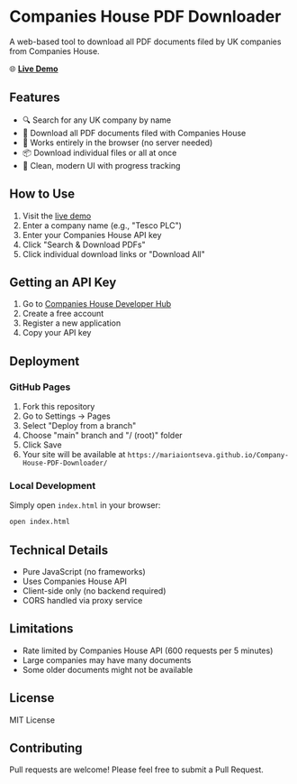# Companies House PDF Downloader

A web-based tool to download all PDF documents filed by UK companies from Companies House.

🌐 **[Live Demo](https://mariaiontseva.github.io/Company-House-PDF-Downloader/)**

## Features

- 🔍 Search for any UK company by name
- 📄 Download all PDF documents filed with Companies House
- 🚀 Works entirely in the browser (no server needed)
- 📦 Download individual files or all at once
- 🎨 Clean, modern UI with progress tracking

## How to Use

1. Visit the [live demo](https://mariaiontseva.github.io/Company-House-PDF-Downloader/)
2. Enter a company name (e.g., "Tesco PLC")
3. Enter your Companies House API key
4. Click "Search & Download PDFs"
5. Click individual download links or "Download All"

## Getting an API Key

1. Go to [Companies House Developer Hub](https://developer.company-information.service.gov.uk/get-started)
2. Create a free account
3. Register a new application
4. Copy your API key

## Deployment

### GitHub Pages

1. Fork this repository
2. Go to Settings → Pages
3. Select "Deploy from a branch"
4. Choose "main" branch and "/ (root)" folder
5. Click Save
6. Your site will be available at `https://mariaiontseva.github.io/Company-House-PDF-Downloader/`

### Local Development

Simply open `index.html` in your browser:

```bash
open index.html
```

## Technical Details

- Pure JavaScript (no frameworks)
- Uses Companies House API
- Client-side only (no backend required)
- CORS handled via proxy service

## Limitations

- Rate limited by Companies House API (600 requests per 5 minutes)
- Large companies may have many documents
- Some older documents might not be available

## License

MIT License

## Contributing

Pull requests are welcome! Please feel free to submit a Pull Request.